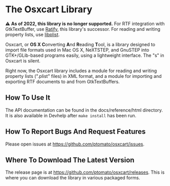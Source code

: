 # The Osxcart Library #

:warning: **As of 2022, this library is no longer supported.**
For RTF integration with GtkTextBuffer, use [Ratify](https://github.com/ptomato/ratify#readme), this library's successor.
For reading and writing property lists, use [libplist](https://github.com/libimobiledevice/libplist#readme).

Osxcart, or **OS X C**onverting **A**nd **R**eading **T**ool, is a
library designed to import file formats used in Mac OS X, NeXTSTEP, and
GnuSTEP into GTK+/GLib-based programs easily, using a lightweight
interface.
The "s" in Osxcart is silent.

Right now, the Osxcart library includes a module for reading and writing
property lists (".plist" files) in XML format, and a module for
importing and exporting RTF documents to and from GtkTextBuffers.

## How To Use It ##

The API documentation can be found in the docs/reference/html directory.
It is also available in Devhelp after `make install` has been run.

## How To Report Bugs And Request Features ##

Please open issues at <https://github.com/ptomato/osxcart/issues>.

## Where To Download The Latest Version ##

The release page is at <https://github.com/ptomato/osxcart/releases>.
This is where you can download the library in various packaged forms.
